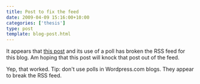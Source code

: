 ```yaml
---
title: Post to fix the feed
date: 2009-04-09 15:16:00+10:00
categories: ['thesis']
type: post
template: blog-post.html
---
```

It appears that [this post](/blog2/2009/04/06/birnbaums-fad-cycle-in-higher-education/) and its use of a poll has broken the RSS feed for this blog. Am hoping that this post will knock that post out of the feed.

Yep, that worked. Tip: don't use polls in Wordpress.com blogs. They appear to break the RSS feed.